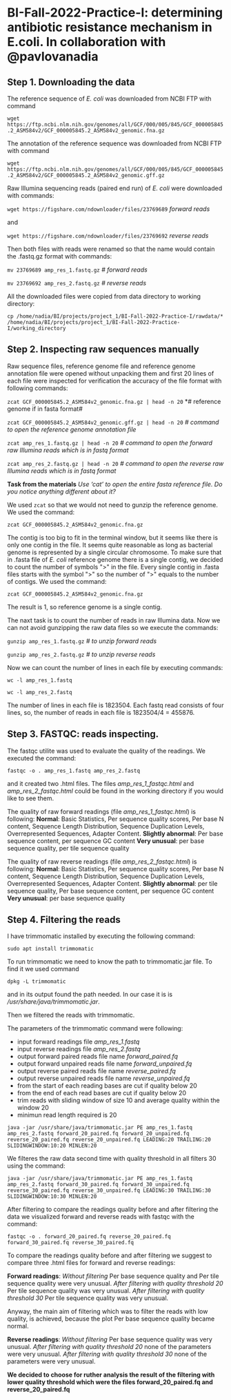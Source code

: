 # BI-Fall-2022-Practice-I: determining antibiotic resistance mechanism in E.coli. In collaboration with @pavlovanadia #

## Step 1. Downloading the data ##

The reference sequence of *E. coli* was downloaded from NCBI FTP with command

`wget https://ftp.ncbi.nlm.nih.gov/genomes/all/GCF/000/005/845/GCF_000005845.2_ASM584v2/GCF_000005845.2_ASM584v2_genomic.fna.gz`

The annotation of the reference sequence was downloaded from NCBI FTP with command

`wget https://ftp.ncbi.nlm.nih.gov/genomes/all/GCF/000/005/845/GCF_000005845.2_ASM584v2/GCF_000005845.2_ASM584v2_genomic.gff.gz`


Raw Illumina sequencing reads (paired end run) of *E. coli* were downloaded with commands:

`wget https://figshare.com/ndownloader/files/23769689` 
*forward reads*

and

`wget https://figshare.com/ndownloader/files/23769692`
*reverse reads*

Then both files with reads were renamed so that the name would contain the .fastq.gz format with commands:

`mv 23769689 amp_res_1.fastq.gz` *# forward reads*

`mv 23769692 amp_res_2.fastq.gz` *# reverse reads*

All the downloaded files were copied from data directory to working directory:

`cp /home/nadia/BI/projects/project_1/BI-Fall-2022-Practice-I/rawdata/* /home/nadia/BI/projects/project_1/BI-Fall-2022-Practice-I/working_directory`

## Step 2. Inspecting raw sequences manually ##

Raw sequence files, reference genome file and reference genome annotation file were opened without unpacking them and first 20 lines of each file were inspected for verification the accuracy of the file format with following commands:

`zcat GCF_000005845.2_ASM584v2_genomic.fna.gz | head -n 20` *# reference genome if in fasta format#

`zcat GCF_000005845.2_ASM584v2_genomic.gff.gz | head -n 20` *# command to open the reference genome annotation file*

`zcat amp_res_1.fastq.gz | head -n 20` *# command to open the forward raw Illumina reads which is in fastq format*

`zcat amp_res_2.fastq.gz | head -n 20` *# command to open the reverse raw Illumina reads which is in fastq format*


**Task from the materials**
*Use ‘cat’ to open the entire fasta reference file. Do you notice anything different about it?*

We used `zcat` so that we would not need to gunzip the reference genome. We used the command:

`zcat GCF_000005845.2_ASM584v2_genomic.fna.gz`

The contig is too big to fit in the terminal window, but it seems like there is only one contig in the file. It seems quite reasonable as long as bacterial genome is represented by a single circular chromosome. To make sure that in .fasta file of *E. coli* reference genome there is a single contig, we decided to count the number of symbols ">" in the file. Every single contig in .fasta files starts with the symbol ">" so the number of ">" equals to the number of contigs. We used the command:

`zcat GCF_000005845.2_ASM584v2_genomic.fna.gz`

The result is 1, so reference genome is a single contig.

The naxt task is to count the number of reads in raw Illumina data. Now we can not avoid gunzipping the raw data files so we execute the commands:

`gunzip amp_res_1.fastq.gz` *# to unzip forward reads*

`gunzip amp_res_2.fastq.gz` *# to unzip reverse reads*

Now we can count the number of lines in each file by executing commands:

`wc -l amp_res_1.fastq`

`wc -l amp_res_2.fastq`

The number of lines in each file is 1823504. Each fastq read consists of four lines, so, the number of reads in each file is 1823504/4 = 455876. 

## Step 3. FASTQC: reads inspecting. ##

The fastqc utilite was used to evaluate the quality of the readings.
We executed the command:

`fastqc -o . amp_res_1.fastq amp_res_2.fastq` 

and it created two .html files. The files *amp_res_1_fastqc.html* and *amp_res_2_fastqc.html* could be found in the working directory if you would like to see them.

The quality of raw forward readings (file *amp_res_1_fastqc.html*) is following:
**Normal**: Basic Statistics, Per sequence quality scores, Per base N content, Sequence Length Distribution, Sequence Duplication Levels, Overrepresented Sequences, Adapter Content.
**Slightly abnormal**: Per base sequence content, per sequence GC content
**Very unusual**: per base sequence quality, per tile sequence quality

The quality of raw reverse readings (file *amp_res_2_fastqc.html*) is following:
**Normal**: Basic Statistics, Per sequence quality scores, Per base N content, Sequence Length Distribution, Sequence Duplication Levels, Overrepresented Sequences, Adapter Content.
**Slightly abnormal**: per tile sequence quality, Per base sequence content, per sequence GC content
**Very unusual**: per base sequence quality

## Step 4. Filtering the reads ##

I have trimmomatic installed by executing the following command:

`sudo apt install trimmomatic`

To run trimmomatic we need to know the path to trimmomatic.jar file. To find it we used command

`dpkg -L trimmomatic`

and in its output found the path needed. In our case it is is */usr/share/java/trimmomatic.jar*.

Then we filtered the reads with trimmomatic.

The parameters of the trimmomatic command were following:
- input forward readings file *amp_res_1.fastq*
- input reverse readings file *amp_res_2.fastq*
- output forward paired reads file name *forward_paired.fq*
- output forward unpaired reads file name *forward_unpaired.fq*
- output reverse paired reads file name *reverse_paired.fq*
- output reverse unpaired reads file name *reverse_unpaired.fq*
- from the start of each reading bases are cut if quality below 20
- from the end of each read bases are cut if quality below 20
- trim reads with sliding window of size 10 and average quality within the window 20
- minimun read length required is 20


`java -jar /usr/share/java/trimmomatic.jar PE amp_res_1.fastq amp_res_2.fastq forward_20_paired.fq forward_20_unpaired.fq reverse_20_paired.fq reverse_20_unpaired.fq LEADING:20 TRAILING:20 SLIDINGWINDOW:10:20 MINLEN:20`

We filteres the raw data second time with quality threshold in all filters 30 using the command:

`java -jar /usr/share/java/trimmomatic.jar PE amp_res_1.fastq amp_res_2.fastq forward_30_paired.fq forward_30_unpaired.fq reverse_30_paired.fq reverse_30_unpaired.fq LEADING:30 TRAILING:30 SLIDINGWINDOW:10:30 MINLEN:20`

After filtering to compare the readings quality before and after filtering the data we visualized forward and reverse reads with fastqc with the command:

`fastqc -o . forward_20_paired.fq reverse_20_paired.fq forward_30_paired.fq reverse_30_paired.fq`

To compare the readings quality before and after filtering we suggest to compare three .html files for forward and reverse readings:

**Forward readings**:
*Without filtering*  Per base sequence quality and Per tile sequence quality were very unusual.
*After filtering with quality threshold 20* Per tile sequence quality was very unusual.
*After filtering with quality threshold 30* Per tile sequence quality was very unusual.

Anyway, the main aim of filtering which was to filter the reads with low quality, is achieved, because the plot Per base sequence quality became normal.

**Reverse readings**:
*Without filtering*  Per base sequence quality was very unusual.
*After filtering with quality threshold 20* none of the parameters were very unusual.
*After filtering with quality threshold 30* none of the parameters were very unusual.

**We decided to choose for ruther analysis the result of the filtering with lower quality threshold which were the files forward_20_paired.fq and reverse_20_paired.fq**

